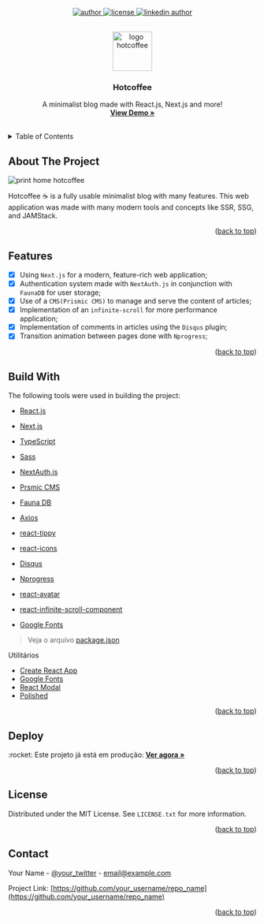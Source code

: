 <div id="top"></div>

<!-- PROJECT SHIELDS -->
<p align="center">
  <a href="https://github.com/daniel-souza01">
    <img  src="https://img.shields.io/static/v1?label=made by&message=Daniel Souza&color=blue&style=for-the-badge" alt="author">   
 </a>
  
  <a href="https://github.com/daniel-souza01/hotcoffee/blob/main/LICENSE">
    <img  src="https://img.shields.io/github/license/daniel-souza01/hotcoffee?color=green&style=for-the-badge" alt="license"> 
  </a>
  
  <a href="https://www.linkedin.com/in/daniel-souza01/">
    <img  src="https://img.shields.io/badge/-LinkedIn-black.svg?style=for-the-badge&logo=linkedin&colorB=555" alt="linkedin author">   
 </a>
</p>

<!-- PROJECT LOGO -->
<br />
<div align="center">
  <a href="https://github.com/daniel-souza01/hotcoffee">
    <img src="https://github.com/daniel-souza01/assets/blob/2d006c4d278b324a7fb82358dd109eb1fcc817d8/imgs_repos/icon-hotcoffee.png" alt="logo hotcoffee" width="80" height="80">
  </a>

  <h3 align="center">Hotcoffee</h3>

  <p align="center">
    A minimalist blog made with React.js, Next.js and more!
    <br />
    <a href="https://blog-hotcoffee.vercel.app/"><strong>View Demo »</strong></a>
    <br />
    <br />
  </p>
</div>

<!-- TABLE OF CONTENTS -->
<details>
  <summary>Table of Contents</summary>
  <ol>
    <li>
      <a href="#about-the-project">About The Project</a>
    </li>
    <li><a href="#features">Features</a></li>
    <li><a href="#build-with">Build With</a></li>
    <li><a href="#deploy">Deploy</a></li>
    <li><a href="#license">License</a></li>
    <li><a href="#contact">Contact</a></li>
  </ol>
</details>

<!-- ABOUT THE PROJECT -->
## About The Project

<img alt="print home hotcoffee" src="https://github.com/daniel-souza01/assets/blob/08543ff0f56553c4524284079f7a6ea7cba59922/imgs_repos/screenshot-hotcoffee.png" />

Hotcoffee :coffee: is a fully usable minimalist blog with many features. This web application was made with many modern tools and concepts like SSR, SSG, and JAMStack.

<p align="right">(<a href="#top">back to top</a>)</p>

<!-- Features -->
## Features

- [x] Using `Next.js` for a modern, feature-rich web application;
- [x] Authentication system made with `NextAuth.js` in conjunction with `FaunaDB` for user storage;
- [x] Use of a `CMS(Prismic CMS)` to manage and serve the content of articles;
- [x] Implementation of an `infinite-scroll` for more performance application;
- [x] Implementation of comments in articles using the `Disqus` plugin;
- [x] Transition animation between pages done with `Nprogress`;

<p align="right">(<a href="#top">back to top</a>)</p>

<!-- BUILT WITH -->
## Build With

The following tools were used in building the project:

- [React.js](https://reactjs.org/)
- [Next.js](https://nextjs.org/)
- [TypeScript](https://www.typescriptlang.org/)
- [Sass](https://sass-lang.com/)
- [NextAuth.js](https://next-auth.js.org/)
- [Prsmic CMS](https://prismic.io/)
- [Fauna DB](https://fauna.com/)
- [Axios](https://github.com/axios/axios)


- [react-tippy](https://github.com/tvkhoa/react-tippy)
- [react-icons](https://react-icons.github.io/react-icons/)
- [Disqus](https://disqus.com/)
- [Nprogress](https://www.npmjs.com/package/nprogress)
- [react-avatar](https://www.npmjs.com/package/react-avatar)
- [react-infinite-scroll-component](https://www.npmjs.com/package/react-infinite-scroll-component)
- [Google Fonts](https://fonts.google.com/)

> Veja o arquivo [package.json](https://github.com/DanielSouz4/dt-money/blob/0508643803398b6f0856fe23a9bc201817dda711/package.json)

Utilitários

- [Create React App](https://create-react-app.dev/)
- [Google Fonts](https://fonts.google.com/)
- [React Modal](https://github.com/reactjs/react-modal)
- [Polished](https://github.com/styled-components/polished)

<p align="right">(<a href="#top">back to top</a>)</p>

<!-- DEPLOY -->
## Deploy

<p>:rocket: Este projeto já está em produção: <a href="https://blog-hotcoffee.vercel.app/"><strong>Ver agora »</strong></a></p>

<p align="right">(<a href="#top">back to top</a>)</p>

<!-- LICENSE -->
## License

Distributed under the MIT License. See `LICENSE.txt` for more information.

<p align="right">(<a href="#top">back to top</a>)</p>



<!-- CONTACT -->
## Contact

Your Name - [@your_twitter](https://twitter.com/your_username) - email@example.com

Project Link: [https://github.com/your_username/repo_name](https://github.com/your_username/repo_name)

<p align="right">(<a href="#top">back to top</a>)</p>

<!-- MARKDOWN LINKS & IMAGES -->
[linkedin-url]: https://linkedin.com/in/othneildrew

